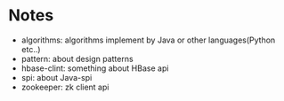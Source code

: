 # Notes
- algorithms: algorithms implement by Java or other languages(Python etc..)
- pattern: about design patterns
- hbase-clint: something about HBase api
- spi: about Java-spi
- zookeeper: zk client api
